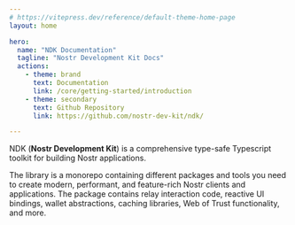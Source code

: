 ```yaml
---
# https://vitepress.dev/reference/default-theme-home-page
layout: home

hero:
  name: "NDK Documentation"
  tagline: "Nostr Development Kit Docs"
  actions:
    - theme: brand
      text: Documentation
      link: /core/getting-started/introduction
    - theme: secondary
      text: Github Repository
      link: https://github.com/nostr-dev-kit/ndk/

---
```


NDK (**Nostr Development Kit**) is a comprehensive type-safe Typescript toolkit for building Nostr applications. 

The library is a monorepo containing different packages and tools you need to create modern, performant, and feature-rich 
Nostr clients and applications. The package contains relay interaction code, reactive UI bindings, wallet abstractions,
caching libraries, Web of Trust functionality, and more.